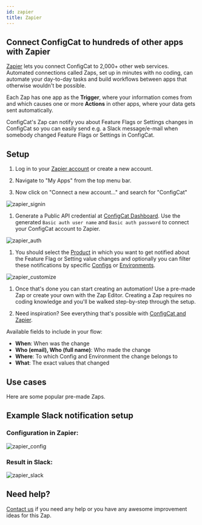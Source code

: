 ```yaml
---
id: zapier
title: Zapier
---
```

## Connect ConfigCat to hundreds of other apps with Zapier

<a href="https://zapier.com/apps/configcat/integrations" target="_blank">Zapier</a> lets you connect ConfigCat to 2,000+ other web services. Automated connections called Zaps, set up in minutes with no coding, can automate your day-to-day tasks and build workflows between apps that otherwise wouldn't be possible.

Each Zap has one app as the **Trigger**, where your information comes from and which causes one or more **Actions** in other apps, where your data gets sent automatically. 

ConfigCat's Zap can notify you about Feature Flags or Settings changes in ConfigCat so you can easily send e.g. a Slack message/e-mail when somebody changed Feature Flags or Settings in ConfigCat.


## Setup

1. Log in to your <a href="https://zapier.com/sign-up" target="_blank">Zapier account</a> or create a new account.

2. Navigate to "My Apps" from the top menu bar.

3. Now click on "Connect a new account..." and search for "ConfigCat"


![zapier_signin](assets/zapier_signin.png)

1. Generate a Public API credential at <a href="https://app.configcat.com/my-account/public-api-credentials" target="_blank">ConfigCat Dashboard</a>. 
   Use the generated `Basic auth user name` and `Basic auth password` to connect your ConfigCat account to Zapier.

![zapier_auth](assets/zapier_auth.png)

1. You should select the [Product](main-concepts/#product) in which you want to get notified about the Feature Flag or Setting value changes and optionally you can filter these notifications by specific [Configs](main-concepts/#config) or [Environments](main-concepts/#environment).

![zapier_customize](assets/zapier_customize.png)

1. Once that's done you can start creating an automation! Use a pre-made Zap or create your own with the Zap Editor. Creating a Zap requires no coding knowledge and you'll be walked step-by-step through the setup. 

2. Need inspiration? See everything that's possible with <a href="https://zapier.com/apps/configcat/integrations" target="_blank">ConfigCat and Zapier</a>.


Available fields to include in your flow:
* **When**: When was the change
* **Who (email), Who (full name)**: Who made the change
* **Where**: To which Config and Environment the change belongs to
* **What**: The exact values that changed

## Use cases
Here are some popular pre-made Zaps.

<script src="https://zapier.com/zapbook/embed/widget.js?services=configcat&container=true&limit=5,"></script>

## Example Slack notification setup
### Configuration in Zapier:
![zapier_config](assets/zapier_config.png)

### Result in Slack:
![zapier_slack](assets/zapier_slack.png)

## Need help?
<a href="https://configcat.com/support" target="_blank">Contact us</a> if you need any help or you have any awesome improvement ideas for this Zap.
